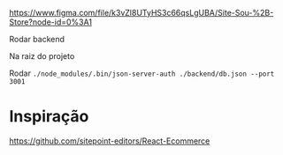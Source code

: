 https://www.figma.com/file/k3vZl8UTyHS3c66qsLgUBA/Site-Sou-%2B-Store?node-id=0%3A1

Rodar backend

Na raiz do projeto 

Rodar
`./node_modules/.bin/json-server-auth ./backend/db.json --port 3001`

# Inspiração

https://github.com/sitepoint-editors/React-Ecommerce
